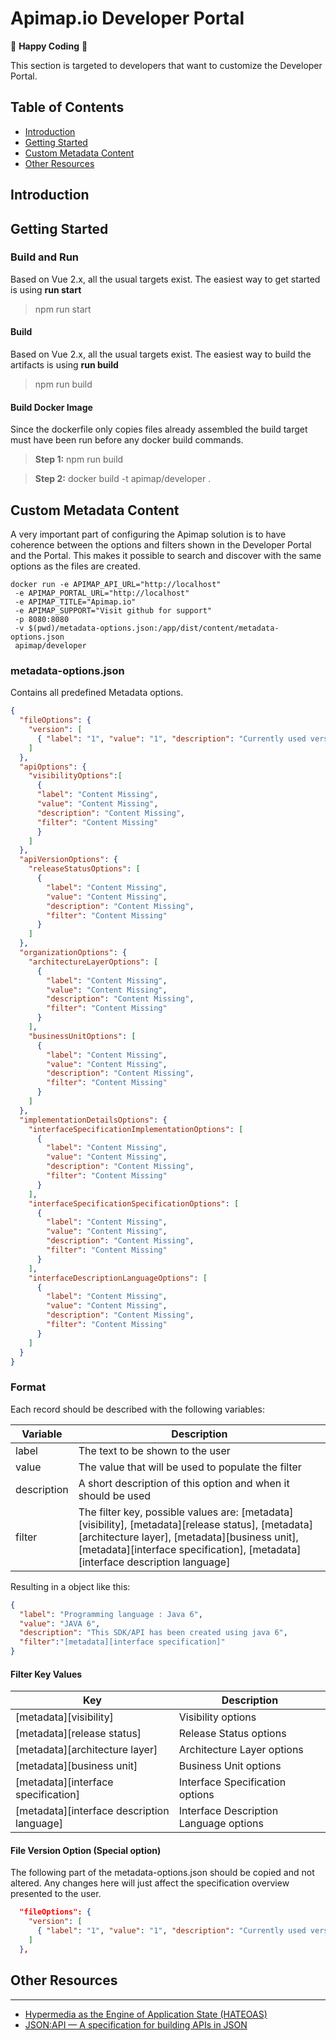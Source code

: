 Apimap.io Developer Portal
=====

🥳 **Happy Coding** 🥳

This section is targeted to developers that want to customize the Developer Portal.

## Table of Contents

* [Introduction](#introduction)
* [Getting Started](#getting-started)
* [Custom Metadata Content](#custom-metadata-content)
* [Other Resources](#other-resources)

## Introduction

## Getting Started

### Build and Run

Based on Vue 2.x, all the usual targets exist. The easiest way to get started is using **run start**

> npm run start

#### Build 

Based on Vue 2.x, all the usual targets exist. The easiest way to build the artifacts is using **run build**

> npm run build

#### Build Docker Image

Since the dockerfile only copies files already assembled the build target must have been run before any docker build commands.

> **Step 1:** npm run build

> **Step 2:** docker build -t apimap/developer .

## Custom Metadata Content

A very important part of configuring the Apimap solution is to have coherence between the options and filters shown in the Developer Portal
and the Portal. This makes it possible to search and discover with the same options as the files are created.

```shell
docker run -e APIMAP_API_URL="http://localhost" 
 -e APIMAP_PORTAL_URL="http://localhost" 
 -e APIMAP_TITLE="Apimap.io" 
 -e APIMAP_SUPPORT="Visit github for support" 
 -p 8080:8080 
 -v $(pwd)/metadata-options.json:/app/dist/content/metadata-options.json 
 apimap/developer
```

### metadata-options.json

Contains all predefined Metadata options.

```json
{
  "fileOptions": {
    "version": [
      { "label": "1", "value": "1", "description": "Currently used version" }
    ]
  },
  "apiOptions": {
    "visibilityOptions":[
      {
      "label": "Content Missing",
      "value": "Content Missing",
      "description": "Content Missing",
      "filter": "Content Missing"
      }
    ]
  },
  "apiVersionOptions": {
    "releaseStatusOptions": [
      {
        "label": "Content Missing",
        "value": "Content Missing",
        "description": "Content Missing",
        "filter": "Content Missing"
      }
    ] 
  },
  "organizationOptions": {
    "architectureLayerOptions": [
      {
        "label": "Content Missing",
        "value": "Content Missing",
        "description": "Content Missing",
        "filter": "Content Missing"
      }
    ],
    "businessUnitOptions": [
      {
        "label": "Content Missing",
        "value": "Content Missing",
        "description": "Content Missing",
        "filter": "Content Missing"
      }
    ]
  },
  "implementationDetailsOptions": {
    "interfaceSpecificationImplementationOptions": [
      {
        "label": "Content Missing",
        "value": "Content Missing",
        "description": "Content Missing",
        "filter": "Content Missing"
      }
    ],
    "interfaceSpecificationSpecificationOptions": [
      {
        "label": "Content Missing",
        "value": "Content Missing",
        "description": "Content Missing",
        "filter": "Content Missing"
      }
    ],
    "interfaceDescriptionLanguageOptions": [
      {
        "label": "Content Missing",
        "value": "Content Missing",
        "description": "Content Missing",
        "filter": "Content Missing"
      }
    ]
  }
}
```

### Format

Each record should be described with the following variables:

| Variable    | Description                                                                                                                                                                                                                         |
|-------------|-------------------------------------------------------------------------------------------------------------------------------------------------------------------------------------------------------------------------------------|
| label       | The text to be shown to the user                                                                                                                                                                                                    |
| value       | The value that will be used to populate the filter                                                                                                                                                                                  |
| description | A short description of this option and when it should be used                                                                                                                                                                       |
| filter      | The filter key, possible values are: [metadata][visibility], [metadata][release status], [metadata][architecture layer], [metadata][business unit], [metadata][interface specification], [metadata][interface description language] |

Resulting in a object like this:
````json
{ 
  "label": "Programming language : Java 6", 
  "value": "JAVA 6", 
  "description": "This SDK/API has been created using java 6",
  "filter":"[metadata][interface specification]"
}
````

#### Filter Key Values

| Key | Description                               |
|--------|-------------------------------------------|
| [metadata][visibility] | Visibility options                        |
| [metadata][release status] | Release Status options                    |
| [metadata][architecture layer] | Architecture Layer options                |
| [metadata][business unit] | Business Unit options                     |
| [metadata][interface specification] | Interface Specification options           |
| [metadata][interface description language] | Interface Description Language options    |

#### File Version Option (Special option)

The following part of the metadata-options.json should be copied and not altered. 
Any changes here will just affect the specification overview presented to the user.

```json
  "fileOptions": {
    "version": [
      { "label": "1", "value": "1", "description": "Currently used version" }
    ]
  },
```

## Other Resources
___

- [Hypermedia as the Engine of Application State (HATEOAS) ](https://en.wikipedia.org/wiki/HATEOAS)
- [JSON:API — A specification for building APIs in JSON](https://jsonapi.org/)